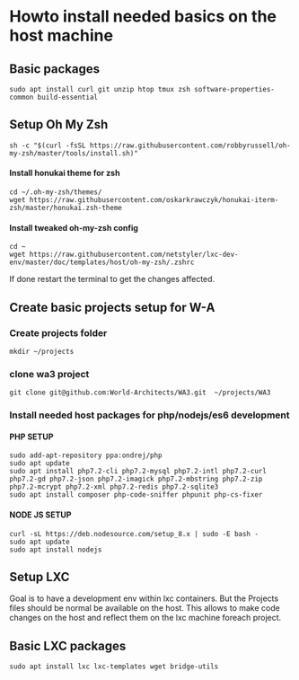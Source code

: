 # Howto install needed basics on the host machine

## Basic packages
```
sudo apt install curl git unzip htop tmux zsh software-properties-common build-essential
```

## Setup Oh My Zsh
```
sh -c "$(curl -fsSL https://raw.githubusercontent.com/robbyrussell/oh-my-zsh/master/tools/install.sh)"
```

#### Install honukai theme for zsh
``` 
cd ~/.oh-my-zsh/themes/
wget https://raw.githubusercontent.com/oskarkrawczyk/honukai-iterm-zsh/master/honukai.zsh-theme
```

#### Install tweaked oh-my-zsh config
```
cd ~
wget https://raw.githubusercontent.com/netstyler/lxc-dev-env/master/doc/templates/host/oh-my-zsh/.zshrc
```

If done restart the terminal to get the changes affected.

## Create basic projects setup for W-A

### Create projects folder
```
mkdir ~/projects 
```

### clone wa3 project
```
git clone git@github.com:World-Architects/WA3.git  ~/projects/WA3
``` 

### Install needed host packages for php/nodejs/es6 development

#### PHP SETUP
```
sudo add-apt-repository ppa:ondrej/php
sudo apt update
sudo apt install php7.2-cli php7.2-mysql php7.2-intl php7.2-curl php7.2-gd php7.2-json php7.2-imagick php7.2-mbstring php7.2-zip php7.2-mcrypt php7.2-xml php7.2-redis php7.2-sqlite3
sudo apt install composer php-code-sniffer phpunit php-cs-fixer
```

#### NODE JS SETUP
```
curl -sL https://deb.nodesource.com/setup_8.x | sudo -E bash -
sudo apt update
sudo apt install nodejs
```

## Setup LXC
Goal is to have a development env within lxc containers.
But the Projects files should be normal be available on the host.
This allows to make code changes on the host and reflect them on the lxc machine foreach project. 

## Basic LXC packages
```
sudo apt install lxc lxc-templates wget bridge-utils
```
